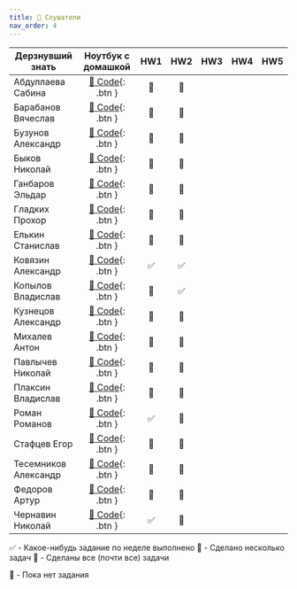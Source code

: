 ```yaml
---
title: 🧠 Слушатели
nav_order: 4
---
```


| Дерзнувший знать     | Ноутбук с домашкой | HW1 | HW2 | HW3 | HW4 | HW5 |
|----------------------|:------------------:|:---:|:---:|:---:|:---:|:---:|
| Абдуллаева Сабина    | [🐍 Code](https://colab.research.google.com/drive/1eCI-BKM9OHbwZuIQNuQS6ZBcvf3Q7J9S){: .btn } | 🚀 | 💩 |  |  |  |
| Барабанов Вячеслав   | [🐍 Code](https://colab.research.google.com/drive/11dptqiDgoVizHOi3AOJX-wcpAOuIXjI0){: .btn } | 💎 | 💎 |  |  |  |
| Бузунов Александр    | [🐍 Code](){: .btn } | 💩 | 💩 |  |  |  |
| Быков Николай        | [🐍 Code](https://colab.research.google.com/drive/1h01bDwsUk4_SVn1Byo45Ni7pzCop4-MY){: .btn } | 💎 | 🚀 |  |  |  |
| Ганбаров Эльдар      | [🐍 Code](https://colab.research.google.com/drive/1-COdwbpaKjEOFhQPKcV3LVUwoJZ54QZm){: .btn } | 💩 | 💩 |  |  |  |
| Гладких Прохор       | [🐍 Code](){: .btn } | 💩 | 💩 |  |  |  |
| Елькин Станислав     | [🐍 Code](){: .btn } | 💩 | 💩 |  |  |  |
| Ковязин Александр    | [🐍 Code](https://colab.research.google.com/drive/1lHL0p_FoHgUwQ7wyeECqeTdO2iMeLGUo){: .btn } | ✅ | ✅ |  |  |  |
| Копылов Владислав    | [🐍 Code](https://colab.research.google.com/drive/1HnoyE4ywD9QY5oQi_UA9OxsI9Nk1ua5H){: .btn } | 💎 | ✅ |  |  |  |
| Кузнецов Александр   | [🐍 Code](https://colab.research.google.com/drive/1CJ9vYqAOoIfoE11-S3ffO9i9K38JThJN){: .btn } | 💎 | 🚀 |  |  |  |
| Михалев Антон        | [🐍 Code](https://colab.research.google.com/drive/1tVh2eX1GuTMg_uCX7ObPXFbOROD9Nf20){: .btn } | 💎 | 💎 |  |  |  |
| Павлычев Николай     | [🐍 Code](){: .btn } | 💩 | 💩 |  |  |  |
| Плаксин Владислав    | [🐍 Code](https://colab.research.google.com/drive/1Tqpu5V6LGxfRWm24lyMZfoxIvRUrdZpp){: .btn } | 💎 | 💎 |  |  |  |
| Роман Романов        | [🐍 Code](https://colab.research.google.com/drive/1lzjJhkNJmkhJb4Hk_XHTyn-4HCDa8MBx){: .btn } | ✅ | 💩 |  |  |  |
| Стафцев Егор         | [🐍 Code](https://colab.research.google.com/drive/1ZeggzTrUz5aH-ot_DzcR99sPUftDcaRh){: .btn } | 💩 | 💩 |  |  |  |
| Тесемников Александр | [🐍 Code](https://colab.research.google.com/drive/1SEAfZkYpRC4EWvkWirm5nBHcIcb2RGFH){: .btn } | 💩 | 💩 |  |  |  |
| Федоров Артур        | [🐍 Code](https://colab.research.google.com/drive/1u3PDltf2twKhGCgzNLbJqhgBX9jqN9mo){: .btn } | 💎 | 💎 |  |  |  |
| Чернавин Николай     | [🐍 Code](https://colab.research.google.com/drive/1ev7h7o36WwIfOPuGTK8jWBnWM7IF6z6Q){: .btn } | ✅ | 💩 |  |  |  |

✅ - Какое-нибудь задание по неделе выполнено
🚀 - Сделано несколько задач
💎 - Сделаны все (почти все) задачи

💩 - Пока нет задания
